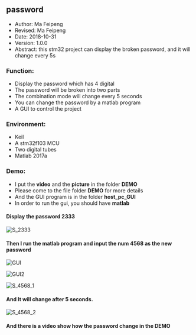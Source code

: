 ## password
- Author: Ma Feipeng
- Revised: Ma Feipeng
- Date: 2018-10-31
- Version: 1.0.0
- Abstract: this stm32 project can display the broken password, and it will change every 5s
### Function:
- Display the password which has 4 digital
- The password will be broken into two parts
- The combination mode will change every 5 seconds
- You can change the password by a matlab program
- A GUI to control the project
### Environment:
- Keil
- A stm32f103 MCU
- Two digital tubes
- Matlab 2017a
### Demo:
 - I put the **video** and the **picture** in the folder **DEMO**  
 - Please come to the file folder **DEMO** for more details  
- And the GUI program is in the folder **host_pc_GUI**  
- In order to run the gui, you should have **matlab**
#### Display the password 2333
![S_2333](https://github.com/SYSU-AERO-SWIFT/tutorial_2018/tree/%E9%A9%AC%E9%A3%9E%E9%B9%8F/task_submit/S_2333.JPG)

  

#### Then I run the matlab program and input the num **4568** as the new password
![GUI](https://github.com/SYSU-AERO-SWIFT/tutorial_2018/tree/%E9%A9%AC%E9%A3%9E%E9%B9%8F/task_submit/GUI.JPG) 
 
![GUI2](https://github.com/SYSU-AERO-SWIFT/tutorial_2018/tree/%E9%A9%AC%E9%A3%9E%E9%B9%8F/task_submit/GUI2.JPG)  

![S_4568_1](https://github.com/SYSU-AERO-SWIFT/tutorial_2018/tree/%E9%A9%AC%E9%A3%9E%E9%B9%8F/task_submit/S_4568_1.JPG)

  


#### And It will change after 5 seconds.
![S_4568_2](https://github.com/SYSU-AERO-SWIFT/tutorial_2018/tree/%E9%A9%AC%E9%A3%9E%E9%B9%8F/task_submit/S_4568_2.JPG)

  

#### And there is a video show how the password change in the DEMO



